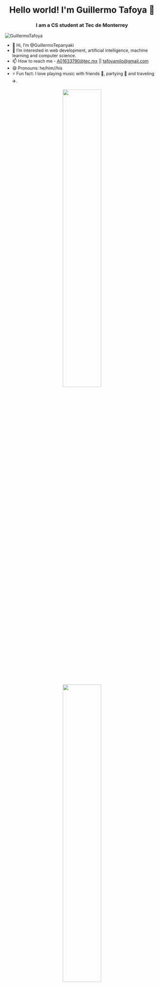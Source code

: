 <h1 align="center">Hello world! I'm Guillermo Tafoya 🎹 </h1>
<h3 align="center">I am a CS student at Tec de Monterrey</h3>
<p align="left"> <img src="https://komarev.com/ghpvc/?username=GuillermoTafoya&label=Profile%20views&color=blueviolet&style=for-the-badge" alt="GuillermoTafoya" /> 
  
- 👋 Hi, I’m @GuillermoTepanyaki
- 👀 I’m interested in web development, artificial intelligence, machine learning and computer science.
- 📫 How to reach me - A01633790@tec.mx || tafoyamilo@gmail.com
- 😄 Pronouns: he/him//his
- ⚡ Fun fact: I love playing music with friends 🎹, partying 🎉 and traveling ✈️. 


<div align="center">
    <img src = "https://github-readme-streak-stats.herokuapp.com?user=GuillermoTafoya&theme=tokyonight&show_icons=true" width="50%" >
    <img src = "https://github-readme-stats.vercel.app/api?username=GuillermoTafoya&count_private=true&show_icons=true&theme=tokyonight" width="50%" >
    <img src = "https://github-readme-stats.vercel.app/api/top-langs/?username=GuillermoTafoya&theme=tokyonight&langs_count=10&layout=compact" width="50%" >
    <a href="https://github.com/ryo-ma/github-profile-trophy"><img src="https://github-profile-trophy.vercel.app/?username=GuillermoTafoya&theme=dark_lover" width="100%" alt="GuillermoTafoya" />
 </div>
